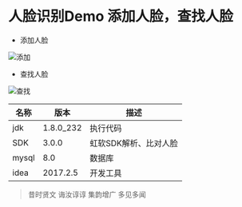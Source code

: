 # 人脸识别Demo 添加人脸，查找人脸 #
- 添加人脸

![添加](https://img-blog.csdnimg.cn/20200407181351989.png)

- 查找人脸

![查找](https://img-blog.csdnimg.cn/20200407181544728.png)


| 名称 | 版本 | 描述 |
| ------ | ------ | ------ |
| jdk | 1.8.0_232 | 执行代码|
| SDK | 3.0.0 | 虹软SDK解析、比对人脸 |
| mysql | 8.0 | 数据库 |
| idea | 2017.2.5 | 开发工具 |

> 昔时贤文 诲汝谆谆
> 集韵增广 多见多闻